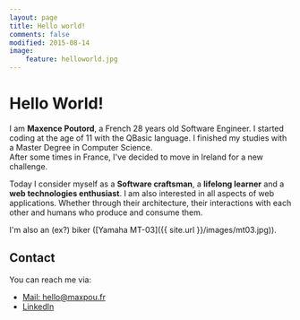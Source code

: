 ```yaml
---
layout: page
title: Hello world!
comments: false
modified: 2015-08-14
image:
    feature: helloworld.jpg
---
```


# Hello World!

I am **Maxence Poutord**, a French 28 years old Software Engineer. I started coding at the age of 11 with the QBasic language. I finished my studies with a Master Degree in Computer Science.  
After some times in France, I've decided to move in Ireland for a new challenge.

Today I consider myself as a **Software craftsman**, a **lifelong learner** and a **web technologies enthusiast**. I am also interested in all aspects of web applications. Whether through their architecture, their interactions with each other and humans who produce and consume them.

I'm also an (ex?) biker ([Yamaha MT-03]({{ site.url }}/images/mt03.jpg)).

## Contact

You can reach me via:

* [Mail: hello@maxpou.fr](mailto:hello@maxpou.fr)
* [LinkedIn](http://fr.linkedin.com/in/maxpou)
